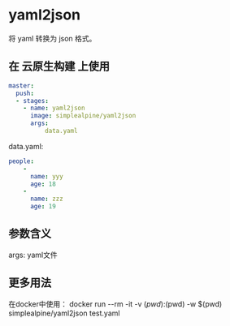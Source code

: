 # yaml2json

将 yaml 转换为 json 格式。

## 在 云原生构建 上使用

```yml
master:
  push:
  - stages:
    - name: yaml2json
      image: simplealpine/yaml2json
      args:
          data.yaml

```

data.yaml:

```yml
people: 
    - 
      name: yyy
      age: 18
    - 
      name: zzz
      age: 19
```

## 参数含义

args: yaml文件

## 更多用法

在docker中使用：
docker run --rm -it -v $(pwd):$(pwd) -w $(pwd) simplealpine/yaml2json test.yaml
